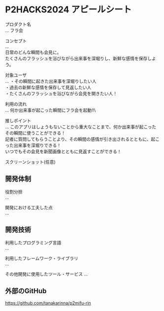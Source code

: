 # P2HACKS2024 アピールシート 

プロダクト名  
... フラ会

コンセプト  
...  
日常のどんな瞬間も会見に。\
たくさんのフラッシュを浴びながら出来事を深堀りし、新鮮な感情を保存しよう。

対象ユーザ  
...  ・その瞬間に起きた出来事を深堀りしたい人\
・過去の新鮮な感情を保存して見返したい人\
・たくさんのフラッシュを浴びながら会見を開きたい人！

利用の流れ  
...  何か出来事が起こった瞬間にフラ会を起動!!\


推しポイント  
... このアプリはしょうもないことから重大なことまで、何か出来事が起こったその瞬間に使うことができる！\
記者に質問してもらうことより、その瞬間の感情が引き出されるとともに、起こった出来事を深堀りできる！\
いつでもその会見を新聞画像とともに見返すことができる！

スクリーンショット(任意)  

## 開発体制  

役割分担  
...  

開発における工夫した点  
...  

## 開発技術 

利用したプログラミング言語  
...  

利用したフレームワーク・ライブラリ  
...  

その他開発に使用したツール・サービス
...  

## 外部のGitHub
https://github.com/tanakarinna/p2mifu-rin
